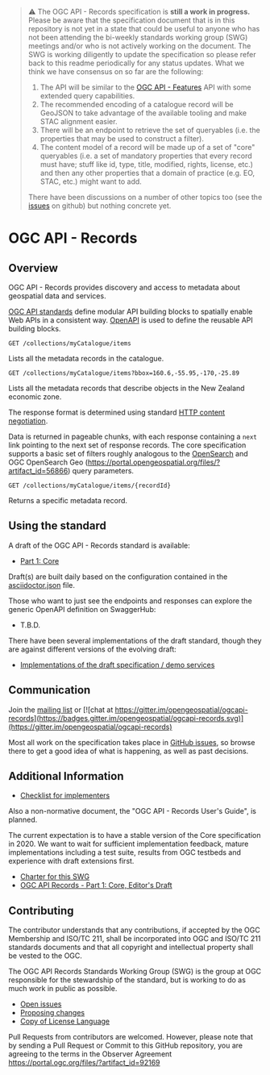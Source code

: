 > :warning: The OGC API - Records specification is **still a work in progress.**  Please be aware that the specification document that is in this repository is not yet in a state that could be useful to anyone who has not been attending the bi-weekly standards working group (SWG) meetings and/or who is not actively working on the document.  The SWG is working diligently to update the specification so please refer back to this readme periodically for any status updates.
> What we think we have consensus on so far are the following:
> 1. The API will be similar to the [OGC API - Features](http://docs.opengeospatial.org/is/17-069r3/17-069r3.html) API with some extended query capabilities.
> 2. The recommended encoding of a catalogue record will be GeoJSON to take advantage of the available tooling and make STAC alignment easier.
> 3. There will be an endpoint to retrieve the set of queryables (i.e. the properties that may be used to construct a filter).
> 4. The content model of a record will be made up of a set of "core" queryables (i.e. a set of mandatory properties that every record must have; stuff like id, type, title, modified, rights, license, etc.) and then any other properties that a domain of practice (e.g. EO, STAC, etc.) might want to add.
> 
> There have been discussions on a number of other topics too (see the [issues](https://github.com/opengeospatial/ogcapi-records/issues) on github) but nothing concrete yet.

# OGC API - Records

## Overview

OGC API - Records provides discovery and access to metadata about geospatial data and services.

[OGC API standards](https://ogcapi.ogc.org) define modular API building blocks to spatially enable Web APIs in a consistent way. [OpenAPI](http://openapis.org) is used to define the reusable API building blocks.

```
GET /collections/myCatalogue/items
```

Lists all the metadata records in the catalogue.

```
GET /collections/myCatalogue/items?bbox=160.6,-55.95,-170,-25.89
```

Lists all the metadata records that describe objects in the New Zealand economic zone.

The response format is determined using standard [HTTP content negotiation](https://restfulapi.net/content-negotiation/).

Data is returned in pageable chunks, with each response containing a `next` link pointing to the next set of response records.  The core specification supports a basic set of filters roughly analogous to the [OpenSearch](https://opensearch.org) and OGC OpenSearch Geo (https://portal.opengeospatial.org/files/?artifact_id=56866) query parameters.

```
GET /collections/myCatalogue/items/{recordId}
```

Returns a specific metadata record.

## Using the standard

A draft of the OGC API - Records standard is available:

* [Part 1: Core](http://docs.ogc.org/DRAFTS/20-004.html)

Draft(s) are built daily based on the configuration contained in the [asciidoctor.json](https://github.com/opengeospatial/ogcapi-records/blob/master/asciidoctor.json) file.

Those who want to just see the endpoints and responses can explore the generic
OpenAPI definition on SwaggerHub:

* T.B.D.

There have been several implementations of the draft standard, though they are
against different versions of the evolving draft:

* [Implementations of the draft specification / demo services](https://github.com/opengeospatial/ogcapi-records/blob/master/implementations.md)

## Communication

Join the [mailing list](https://lists.opengeospatial.org/mailman/listinfo/ogcapi-records.swg) or [![chat at https://gitter.im/opengeospatial/ogcapi-records](https://badges.gitter.im/opengeospatial/ogcapi-records.svg)](https://gitter.im/opengeospatial/ogcapi-records)

Most all work on the specification takes place in [GitHub issues](https://github.com/opengeospatial/ogcapi-records/issues), so browse there to get a good idea of what is happening, as well as past decisions.

## Additional Information

* [Checklist for implementers](guide/conformance_checklist.md)

Also a non-normative document, the "OGC API - Records User's Guide", is planned.

The current expectation is to have a stable version of the Core specification in 2020. We want to wait for sufficient implementation feedback, mature implementations including a test suite, results from OGC testbeds and experience with draft extensions first.

* [Charter for this SWG](OGC_API_Catalogues_SWG_Charter.adoc)
* [OGC API Records - Part 1: Core, Editor's Draft](https://github.com/opengeospatial/ogcapi-records/blob/master/core/outline.adoc)

## Contributing

The contributor understands that any contributions, if accepted by the OGC Membership and ISO/TC 211, shall be incorporated into OGC and ISO/TC 211 standards documents and that all copyright and intellectual property shall be vested to the OGC.

The OGC API Records Standards Working Group (SWG) is the group at OGC responsible for the stewardship of the standard, but is working to do as much work in public as possible.

* [Open issues](https://github.com/opengeospatial/ogcapi-records/issues)
* [Proposing changes](https://github.com/opengeospatial/ogcapi-records/wiki/Propose-a-change-to-a-draft-of-a-CAT40-specification-document)
* [Copy of License Language](https://raw.githubusercontent.com/opengeospatial/ogcapi-records/master/LICENSE)

Pull Requests from contributors are welcomed. However, please note that by sending a Pull Request or Commit to this GitHub repository, you are agreeing to the terms in the Observer Agreement https://portal.ogc.org/files/?artifact_id=92169

